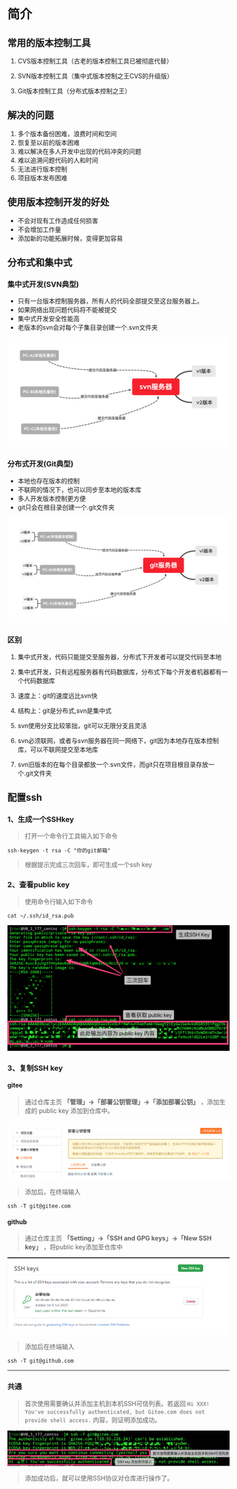 # 简介

## 常用的版本控制工具

1. CVS版本控制工具（古老的版本控制工具已被彻底代替）

2. SVN版本控制工具（集中式版本控制之王CVS的升级版）

3. Git版本控制工具（分布式版本控制之王）

## 解决的问题

1. 多个版本备份困难，浪费时间和空间
2. 恢复至以前的版本困难
3. 难以解决在多人开发中出现的代码冲突的问题
4. 难以追溯问题代码的人和时间
5. 无法进行版本控制
6. 项目版本发布困难

## 使用版本控制开发的好处

* 不会对现有工作造成任何损害
* 不会增加工作量
* 添加新的功能拓展时候，变得更加容易

## 分布式和集中式

### 集中式开发(SVN典型)

* 只有一台版本控制服务器，所有人的代码全部提交至这台服务器上。
* 如果网络出现问题代码将不能被提交
* 集中式开发安全性能高
* 老版本的svn会对每个子集目录创建一个.svn文件夹

<a data-fancybox title="avatar" href="./jizhongshi.png">![avatar](./jizhongshi.png)</a>

### 分布式开发(Git典型)

* 本地也存在版本的控制
* 不联网的情况下，也可以同步至本地的版本库
* 多人开发版本控制更方便
* git只会在根目录创建一个.git文件夹

<a data-fancybox title="avatar" href="./fenbushi.png">![avatar](./fenbushi.png)</a>

### 区别

1. 集中式开发，代码只能提交至服务器，分布式下开发者可以提交代码至本地

2. 集中式开发，只有远程服务器有代码数据库，分布式下每个开发者机器都有一个代码数据库

3. 速度上：git的速度远比svn快

4. 结构上：git是分布式,svn是集中式

5. svn使用分支比较笨拙，git可以无限分支且灵活

6. svn必须联网，或者与svn服务器在同一网络下，git因为本地存在版本控制库，可以不联网提交至本地库

7. svn旧版本的在每个目录都放一个.svn文件，而git只在项目根目录存放一个.git文件夹

## 配置ssh

### 1、生成一个SSHkey

> 打开一个命令行工具输入如下命令

```shell
ssh-keygen -t rsa -C "你的git邮箱" 
```

> 根据提示完成三次回车，即可生成一个ssh key

### 2、查看public key

> 使用命令行输入如下命令

```shell
cat ~/.ssh/id_rsa.pub
```

<a data-fancybox title="公钥图片" href="./image/170141_5aa5bc98_551147.png">![公钥图片](./image/170141_5aa5bc98_551147.png)</a>

### 3、复制SSH key

#### gitee

> 通过仓库主页 **「管理」->「部署公钥管理」->「添加部署公钥」** ，添加生成的 public key 添加到仓库中。

<a data-fancybox title="gitee" href="./image/233212_29a62378_551147.png">![gitee](./image/233212_29a62378_551147.png)</a>

> 添加后，在终端输入

```shell
ssh -T git@gitee.com
```

#### github

> 通过仓库主页 **「Setting」->「SSH and GPG keys」->「New SSH key」** ，将public key添加至仓库中



<a data-fancybox title="image-20200708074224472" href="./image/image-20200708074224472.png">![image-20200708074224472](./image/image-20200708074224472.png)</a>

> 添加后在终端输入

```shell
ssh -T git@github.com
```



---



### 共通

> 首次使用需要确认并添加主机到本机SSH可信列表。若返回 `Hi XXX! You've successfully authenticated, but Gitee.com does not provide shell access.` 内容，则证明添加成功。

<a data-fancybox title="chenggong" href="./image/jianchagitshifouchenggong.png">![chenggong](./image/jianchagitshifouchenggong.png)</a>

> 添加成功后，就可以使用SSH协议对仓库进行操作了。
